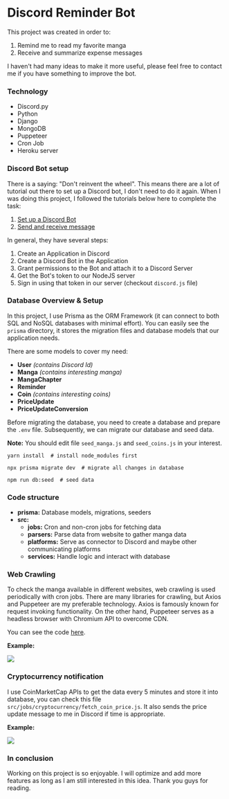 # Discord Reminder Bot

This project was created in order to:
1. Remind me to read my favorite manga
2. Receive and summarize expense messages

I haven't had many ideas to make it more useful, please feel free to contact me if you have something to improve the bot.

### Technology

- Discord.py
- Python
- Django
- MongoDB
- Puppeteer
- Cron Job
- Heroku server


### Discord Bot setup

There is a saying: "Don't reinvent the wheel". This means there are a lot of tutorial out there to set up a Discord bot, I don't need to do it again. When I was doing this project, I followed the tutorials below here to complete the task:
1. [Set up a Discord Bot](https://www.youtube.com/watch?v=j_sD9udZnCk)
2. [Send and receive message](https://www.youtube.com/watch?v=nTGtiCC3iQM)

In general, they have several steps:
1. Create an Application in Discord
2. Create a Discord Bot in the Application
3. Grant permissions to the Bot and attach it to a Discord Server
4. Get the Bot's token to our NodeJS server
5. Sign in using that token in our server (checkout `discord.js` file)


### Database Overview & Setup

In this project, I use Prisma as the ORM Framework (it can connect to both SQL and NoSQL databases with minimal effort). You can easily see the `prisma` directory, it stores the migration files and database models that our application needs.

There are some models to cover my need:
- **User** _(contains Discord Id)_
- **Manga** _(contains interesting manga)_
- **MangaChapter**
- **Reminder**
- **Coin** _(contains interesting coins)_
- **PriceUpdate**
- **PriceUpdateConversion**

Before migrating the database, you need to create a database and prepare the `.env` file. Subsequently, we can migrate our database and seed data.

__Note:__ You should edit file `seed_manga.js` and `seed_coins.js` in your interest.

```
yarn install  # install node_modules first

npx prisma migrate dev  # migrate all changes in database

npm run db:seed  # seed data
```


### Code structure

- **prisma:** Database models, migrations, seeders
- **src:**
  - **jobs:** Cron and non-cron jobs for fetching data
  - **parsers:** Parse data from website to gather manga data
  - **platforms:** Serve as connector to Discord and maybe other communicating platforms
  - **services:** Handle logic and interact with database


### Web Crawling

To check the manga available in different websites, web crawling is used periodically with cron jobs. There are many libraries for crawling, but Axios and Puppeteer are my preferable technology. Axios is famously known for request invoking functionality. On the other hand, Puppeteer serves as a headless browser with Chromium API to overcome CDN.

You can see the code [here](https://github.com/tailtq/discord-reminder-bot/blob/master/src/parsers/base_parser.js#L29-L58).

__Example:__

![](images/discord-manga.png)


### Cryptocurrency notification

I use CoinMarketCap APIs to get the data every 5 minutes and store it into database, you can check this file `src/jobs/cryptocurrency/fetch_coin_price.js`. It also sends the price update message to me in Discord if time is appropriate.

__Example:__

![](images/discord-cryptocurrency.png)


### In conclusion

Working on this project is so enjoyable. I will optimize and add more features as long as I am still interested in this idea. Thank you guys for reading.
